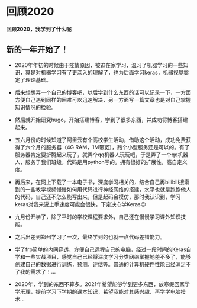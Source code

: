 # 回顾2020

**回顾2020，我学到了什么呢**

<!--more-->

## 新的一年开始了！



- 2020年年初的时候由于疫情原因，被迫在家学习，温习了机器学习的一些知识，算是对机器学习有了更深入的理解了，也为后面学习keras，机器视觉奠定了理论基础。



- 后来想想弄一个自己的博客吧，以后学到什么东西的话可以记录一下，一方面方便自己遇到同样的困难可以迅速解决，另一方面写一篇文章也是对自己掌握知识情况的检验。



- 然后就开始研究hugo，开始搭建博客，学到了很多东西，并成功将博客搭建起来。



- 五六月份的时候知道了阿里云有个高校学生活动，借助这个活动，成功免费获得了六个月的服务器（4G RAM，1M带宽），跑个小型服务还是可以的。有了服务器肯定要折腾起来玩了，就弄个qq机器人玩玩吧，于是弄了一个qq机器人，服务于我们班级，代码是用python写的。拥有很好的扩展性，高自定义度。



- 再后来，在网上下载了一本电子书，深度学习相关的，结合自己再bilibili搜索到的一些教学视频慢慢如何用代码进行神经网络的搭建，水平也就是跑跑他人的代码，自己还不怎么能写出来，但是起码会模仿，那时我认识到，学习keras对我来说上手速度可能会很快，下定决心学Keras:wink:



- 九月份开学了，除了平时的学校课程要求外，自己还在慢慢学习课外知识技能。



- 之后出差到郑州学习了一次，最终学到的也就一点代码差错能力。



- 学了frp简单的内网穿透，方便自己远程自己的电脑，经过一段时间的Keras自学和一些实战项目，感觉自己已经将深度学习分类网络掌握地差不多了，能够创建自己的数据进行训练，预测，评估等。普通的计算机硬件性能已经满足不了我的需求了！...

- 2020年，学到的东西不算多。2021年希望能够学到更多东西，放寒假回家学学乐理，提前学习下学期的课本知识，希望我能对其感兴趣、再学学电脑技术...


